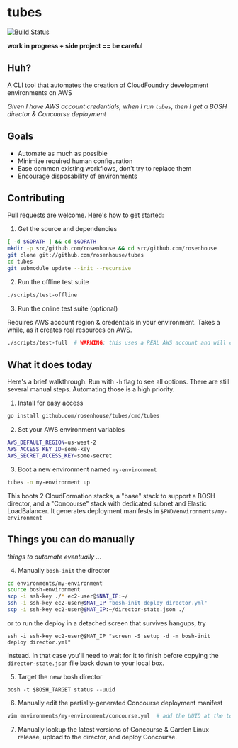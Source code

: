 # tubes
[![Build Status](https://api.travis-ci.org/rosenhouse/tubes.png?branch=master)](http://travis-ci.org/rosenhouse/tubes)

**work in progress + side project == be careful**

## Huh?
A CLI tool that automates the creation of CloudFoundry development environments on AWS

*Given I have AWS account credentials, when I run `tubes`, then I get a BOSH director & Concourse deployment*

## Goals
- Automate as much as possible
- Minimize required human configuration
- Ease common existing workflows, don't try to replace them
- Encourage disposability of environments

## Contributing
Pull requests are welcome.  Here's how to get started:

1. Get the source and dependencies
 ```bash
 [ -d $GOPATH ] && cd $GOPATH
 mkdir -p src/github.com/rosenhouse && cd src/github.com/rosenhouse
 git clone git://github.com/rosenhouse/tubes
 cd tubes
 git submodule update --init --recursive
 ```

2. Run the offline test suite
 ```bash
 ./scripts/test-offline
 ```

3. Run the online test suite (optional)

 Requires AWS account region & credentials in your environment.  Takes a while, as it creates real resources on AWS.

 ```bash
 ./scripts/test-full  # WARNING: this uses a REAL AWS account and will cost you real money.
 ```


## What it does today
Here's a brief walkthrough.  Run with `-h` flag to see all options.  There are still several manual steps.  Automating those is a high priority.

1. Install for easy access
 ```bash
 go install github.com/rosenhouse/tubes/cmd/tubes
 ```

2. Set your AWS environment variables
 ```bash
 AWS_DEFAULT_REGION=us-west-2
 AWS_ACCESS_KEY_ID=some-key
 AWS_SECRET_ACCESS_KEY=some-secret
 ```

3. Boot a new environment named `my-environment`
 ```bash
 tubes -n my-environment up

 ```
 This boots 2 CloudFormation stacks, a "base" stack to support a BOSH director, and a "Concourse" stack with dedicated subnet and Elastic LoadBalancer.  It generates deployment manifests in `$PWD/environments/my-environment`

## Things you can do manually
*things to automate eventually ...*

4. Manually `bosh-init` the director
 ```bash
 cd environments/my-environment
 source bosh-environment
 scp -i ssh-key ./* ec2-user@$NAT_IP:~/
 ssh -i ssh-key ec2-user@$NAT_IP "bosh-init deploy director.yml"
 scp -i ssh-key ec2-user@$NAT_IP:~/director-state.json ./
 ```
 or to run the deploy in a detached screen that survives hangups, try
 ```
 ssh -i ssh-key ec2-user@$NAT_IP "screen -S setup -d -m bosh-init deploy director.yml"
 ```
 instead.  In that case you'll need to wait for it to finish before copying the `director-state.json` file back down to your local box.
 
5. Target the new bosh director
 ```
 bosh -t $BOSH_TARGET status --uuid
 ```

6. Manually edit the partially-generated Concourse deployment manifest
 ```bash
 vim environments/my-environment/concourse.yml  # add the UUID at the top
 ```

7. Manually lookup the latest versions of Concourse & Garden Linux release, upload to the director, and deploy Concourse.
